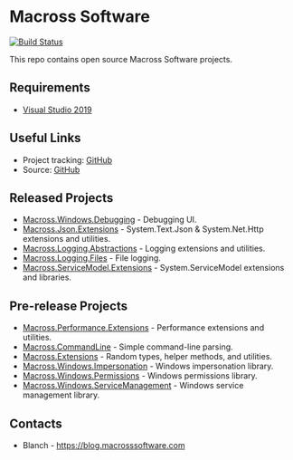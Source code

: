 # Macross Software

[![Build Status](https://dev.azure.com/Macross-Software/core/_apis/build/status/Macross-Software.core.Gated%20Build?branchName=develop)](https://dev.azure.com/Macross-Software/core/_build/latest?definitionId=1&branchName=develop)

This repo contains open source Macross Software projects.

## Requirements

* [Visual Studio 2019](https://www.visualstudio.com/downloads/)
 
## Useful Links

* Project tracking: [GitHub](https://github.com/Macross-Software/core/issues)
* Source: [GitHub](https://github.com/Macross-Software/core)

## Released Projects

* [Macross.Windows.Debugging](./ClassLibraries/Macross.Windows.Debugging/README.md) - Debugging UI.
* [Macross.Json.Extensions](./ClassLibraries/Macross.Json.Extensions/README.md) - System.Text.Json & System.Net.Http extensions and utilities.
* [Macross.Logging.Abstractions](./ClassLibraries/Macross.Logging.Abstractions/README.md) - Logging extensions and utilities.
* [Macross.Logging.Files](./ClassLibraries/Macross.Logging.Files/README.md) - File logging.
* [Macross.ServiceModel.Extensions](./ClassLibraries/Macross.ServiceModel.Extensions/README.md) - System.ServiceModel extensions and libraries.
 
## Pre-release Projects

* [Macross.Performance.Extensions](./ClassLibraries/Macross.Performance.Extensions/README.md) - Performance extensions and utilities.
* [Macross.CommandLine](./ClassLibraries/Macross.CommandLine/README.md) - Simple command-line parsing.
* [Macross.Extensions](./ClassLibraries/Macross.Extensions/README.md) - Random types, helper methods, and utilities.
* [Macross.Windows.Impersonation](./ClassLibraries/Macross.Windows.Impersonation/README.md) - Windows impersonation library.
* [Macross.Windows.Permissions](./ClassLibraries/Macross.Windows.Permissions/README.md) - Windows permissions library.
* [Macross.Windows.ServiceManagement](./ClassLibraries/Macross.Windows.ServiceManagement/README.md) - Windows service management library.

## Contacts

* Blanch - https://blog.macrosssoftware.com